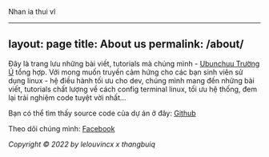 Nhan ia thui vl

---
layout: page
title: About us
permalink: /about/
---

Đây là trang lưu những bài viết, tutorials mà chúng mình - [Ubunchuu Trường Ú](https://www.facebook.com/ubunchuu.club.hcmus) tổng hợp. Với mong muốn truyền cảm hứng cho các bạn sinh viên sử dụng linux - hệ điều hành tối ưu cho dev, chúng mình mang đến những bài viết, tutorials chất lượng về cách config terminal linux, tối ưu hệ thống, đem lại trải nghiệm code tuyệt vời nhất...

Bạn có thể tìm thấy source code của dự án ở đây: [Github](https://github.com/ubunchuu-truong-us.github.io)

Theo dõi chúng mình: [Facebook](https://www.facebook.com/ubunchuu.club.hcmus)

*Copyright © 2022 by lelouvincx x thangbuiq*
